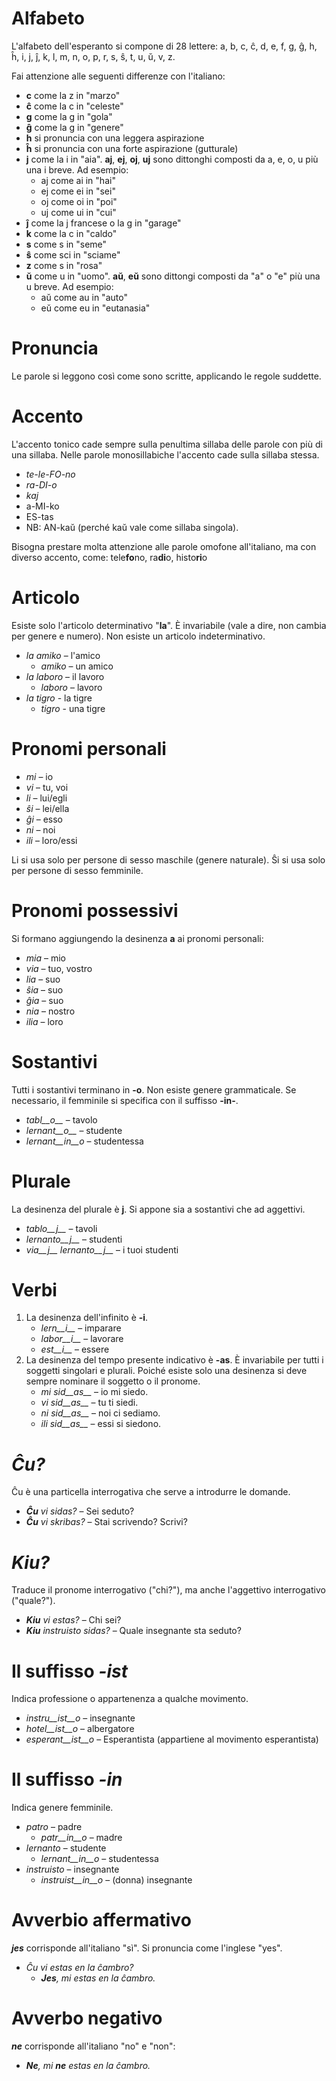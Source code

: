 # Alfabeto

L'alfabeto dell'esperanto si compone di 28 lettere: a, b, c, ĉ, d, e, f, g, ĝ, h, ĥ, i, j, ĵ, k, l, m, n, o, p, r, s, ŝ, t, u, ŭ, v, z.

Fai attenzione alle seguenti differenze con l'italiano:

- __c__ come la z in "marzo"
- __ĉ__ come la c in "celeste"
- __g__ come la g in "gola"
- __ĝ__ come la g in "genere"
- __h__ si pronuncia con una leggera aspirazione
- __ĥ__ si pronuncia con una forte aspirazione (gutturale)
- __j__ come la i in "aia". __aj__, __ej__, __oj__, __uj__ sono dittonghi composti da a, e, o, u più una i breve. Ad esempio:
	- aj come ai in "hai" 
	- ej come ei in "sei"
	- oj come oi in "poi"
	- uj come ui in "cui"
- __ĵ__ come la j francese o la g in "garage"
- __k__ come la c in "caldo"
- __s__ come s in "seme"
- __ŝ__ come sci in "sciame"
- __z__ come s in "rosa"
- __ŭ__ come u in "uomo". __aŭ__, __eŭ__ sono dittongi composti da "a" o "e" più una u breve. Ad esempio:
	- aŭ come au in "auto"
	- eŭ come eu in "eutanasia"


# Pronuncia

Le parole si leggono così come sono scritte, applicando le regole suddette.

# Accento

L'accento tonico cade sempre sulla penultima sillaba delle parole con più di una sillaba. Nelle parole monosillabiche l'accento cade sulla sillaba stessa.

- *te-le-FO-no*
- *ra-DI-o*
- *kaj*
- a-MI-ko
- ES-tas
- NB: AN-kaŭ (perché kaŭ vale come sillaba singola).

Bisogna prestare molta attenzione alle parole omofone all'italiano, ma con diverso accento, come: tele**fo**no, ra**di**o, histo**ri**o

# Articolo

Esiste solo l'articolo determinativo "**la**". È invariabile (vale a dire, non cambia per genere e numero). Non esiste un articolo indeterminativo.

- *la amiko* – l'amico
  - *amiko* – un amico
- *la laboro* – il lavoro
  - *laboro* – lavoro
- *la tigro* - la tigre
  - *tigro* - una tigre

# Pronomi personali

- *mi* – io
- *vi* – tu, voi
- *li* – lui/egli
- *ŝi* – lei/ella
- *ĝi* – esso
- *ni* – noi
- *ili* – loro/essi

Li si usa solo per persone di sesso maschile (genere naturale).
Ŝi si usa solo per persone di sesso femminile.


# Pronomi possessivi

Si formano aggiungendo la desinenza __a__ ai pronomi personali:

- *mia* – mio
- *via* – tuo, vostro
- *lia* – suo
- *ŝia* – suo
- *ĝia* – suo
- *nia* – nostro
- *ilia* – loro

# Sostantivi

Tutti i sostantivi terminano in **-o**. Non esiste genere grammaticale. Se necessario, il femminile si specifica con il suffisso **-in-**.

- *tabl__o__* – tavolo
- *lernant__o__* – studente
- *lernant__in__o* – studentessa

# Plurale

La desinenza del plurale è __j__. Si appone sia a sostantivi che ad aggettivi.

- *tablo__j__* – tavoli
- *lernanto__j__* – studenti
- *via__j__ lernanto__j__* – i tuoi studenti

# Verbi

1. La desinenza dell'infinito è __-i__.
   - *lern__i__* – imparare
   - *labor__i__* – lavorare
   - *est__i__* – essere
2. La desinenza del tempo presente indicativo è __-as__. È invariabile per tutti i soggetti singolari e plurali. Poiché esiste solo una desinenza si deve sempre nominare il soggetto o il pronome.
   - *mi sid__as__* – io mi siedo.
   - *vi sid__as__* – tu ti siedi.
   - *ni sid__as__* – noi ci sediamo.
   - *ili sid__as__* – essi si siedono.

# *Ĉu?*

Ĉu è una particella interrogativa che serve a introdurre le domande.

- *__Ĉu__ vi sidas?* – Sei seduto?
- *__Ĉu__ vi skribas?* – Stai scrivendo? Scrivi?

# *Kiu?*

Traduce il pronome interrogativo ("chi?"), ma anche l'aggettivo interrogativo ("quale?").

- *__Kiu__ vi estas?* – Chi sei?
- *__Kiu__ instruisto sidas?* – Quale insegnante sta seduto?


# Il suffisso *-ist*

Indica professione o appartenenza a qualche movimento.

- *instru__ist__o* – insegnante
- *hotel__ist__o* – albergatore
- *esperant__ist__o* – Esperantista (appartiene al movimento esperantista)


# Il suffisso *-in*

Indica genere femminile.

- *patro* – padre
    - *patr__in__o* – madre
- *lernanto* – studente
    - *lernant__in__o* – studentessa
- *instruisto* – insegnante
    - *instruist__in__o* – (donna) insegnante

# Avverbio affermativo

*__jes__* corrisponde all'italiano "sì". Si pronuncia come l'inglese "yes".

- *Ĉu vi estas en la ĉambro?* 
  - *__Jes__, mi estas en la ĉambro.* 

# Avverbo negativo

*__ne__* corrisponde all'italiano "no" e "non":

- *__Ne__, mi __ne__ estas en la ĉambro.* 
